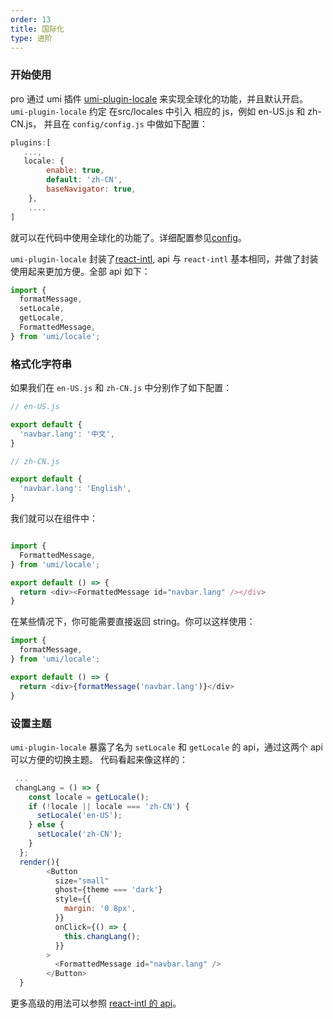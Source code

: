 ```yaml
---
order: 13
title: 国际化 
type: 进阶
---
```


### 开始使用

pro 通过 umi 插件 [umi-plugin-locale](https://github.com/umijs/umi-plugin-locale) 来实现全球化的功能，并且默认开启。
`umi-plugin-locale` 约定 在src/locales 中引入 相应的 js，例如 en-US.js 和 zh-CN.js，
并且在 `config/config.js` 中做如下配置：
```js
plugins:[
   ...,
   locale: {
        enable: true,
        default: 'zh-CN', 
        baseNavigator: true, 
    },
    ....
]
```
就可以在代码中使用全球化的功能了。详细配置参见[config](https://github.com/umijs/umi-plugin-locale#usage)。

`umi-plugin-locale` 封装了[react-intl](https://github.com/yahoo/react-intl), api 与 `react-intl` 基本相同，并做了封装使用起来更加方便。全部 api 如下：
```js
import {
  formatMessage,
  setLocale,
  getLocale,
  FormattedMessage,
} from 'umi/locale';
```

### 格式化字符串

如果我们在  `en-US.js` 和 `zh-CN.js` 中分别作了如下配置：

```js
// en-US.js

export default {
  'navbar.lang': '中文',
}

// zh-CN.js

export default {
  'navbar.lang': 'English',
}

```
我们就可以在组件中：

```js

import {
  FormattedMessage,
} from 'umi/locale';

export default () => {
  return <div><FormattedMessage id="navbar.lang" /></div>
}

```
在某些情况下，你可能需要直接返回 string。你可以这样使用：

```js
import {
  formatMessage,
} from 'umi/locale';

export default () => {
  return <div>{formatMessage('navbar.lang')}</div>
}
```

### 设置主题

`umi-plugin-locale`  暴露了名为 `setLocale` 和 `getLocale` 的 api，通过这两个 api 可以方便的切换主题。
代码看起来像这样的：


```js
 ...
 changLang = () => {
    const locale = getLocale();
    if (!locale || locale === 'zh-CN') {
      setLocale('en-US');
    } else {
      setLocale('zh-CN');
    }
  };
  render(){
        <Button
          size="small"
          ghost={theme === 'dark'}
          style={{
            margin: '0 8px',
          }}
          onClick={() => {
            this.changLang();
          }}
        >
          <FormattedMessage id="navbar.lang" />
        </Button>
  }

```
更多高级的用法可以参照 [react-intl 的 api](https://github.com/yahoo/react-intl/wiki#getting-started)。